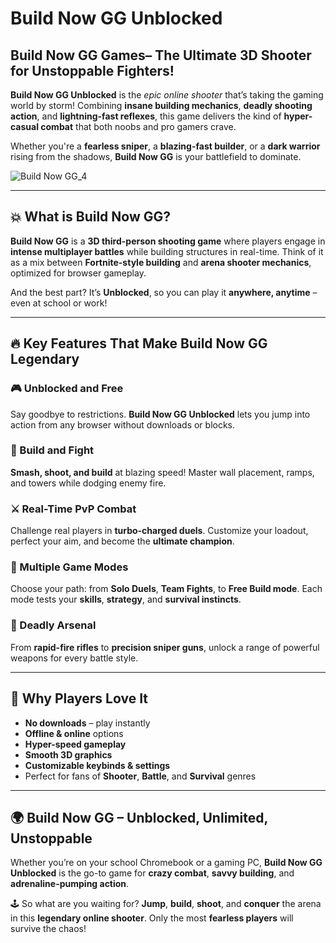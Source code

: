 # Build Now GG Unblocked

## Build Now GG Games– The Ultimate 3D Shooter for Unstoppable Fighters!

**Build Now GG Unblocked** is the *epic online shooter* that’s taking the gaming world by storm! Combining **insane building mechanics**, **deadly shooting action**, and **lightning-fast reflexes**, this game delivers the kind of **hyper-casual combat** that both noobs and pro gamers crave.

Whether you're a **fearless sniper**, a **blazing-fast builder**, or a **dark warrior** rising from the shadows, **Build Now GG** is your battlefield to dominate.

![Build Now GG_4](https://github.com/user-attachments/assets/3d5a885c-5595-4fb5-9794-ead4974dae86)

---

## 💥 What is Build Now GG?

**Build Now GG** is a **3D third-person shooting game** where players engage in **intense multiplayer battles** while building structures in real-time. Think of it as a mix between **Fortnite-style building** and **arena shooter mechanics**, optimized for browser gameplay.

And the best part? It’s **Unblocked**, so you can play it **anywhere, anytime** – even at school or work!

---

## 🔥 Key Features That Make Build Now GG Legendary

### 🎮 Unblocked and Free
Say goodbye to restrictions. **Build Now GG Unblocked** lets you jump into action from any browser without downloads or blocks.

### 🧱 Build and Fight
**Smash, shoot, and build** at blazing speed! Master wall placement, ramps, and towers while dodging enemy fire.

### ⚔️ Real-Time PvP Combat
Challenge real players in **turbo-charged duels**. Customize your loadout, perfect your aim, and become the **ultimate champion**.

### 🧠 Multiple Game Modes
Choose your path: from **Solo Duels**, **Team Fights**, to **Free Build mode**. Each mode tests your **skills**, **strategy**, and **survival instincts**.

### 🎯 Deadly Arsenal
From **rapid-fire rifles** to **precision sniper guns**, unlock a range of powerful weapons for every battle style.

---

## 🚀 Why Players Love It

- **No downloads** – play instantly
- **Offline & online** options
- **Hyper-speed gameplay**
- **Smooth 3D graphics**
- **Customizable keybinds & settings**
- Perfect for fans of **Shooter**, **Battle**, and **Survival** genres

---

## 🌍 Build Now GG – Unblocked, Unlimited, Unstoppable

Whether you’re on your school Chromebook or a gaming PC, **Build Now GG Unblocked** is the go-to game for **crazy combat**, **savvy building**, and **adrenaline-pumping action**.

🕹️ So what are you waiting for? **Jump**, **build**, **shoot**, and **conquer** the arena in this **legendary online shooter**. Only the most **fearless players** will survive the chaos!
